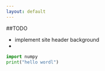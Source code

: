 ```yaml
---
layout: default
---
```

##TODO
  - implement site header background
  -
  
```python
import numpy
print("hello wordl")
```
